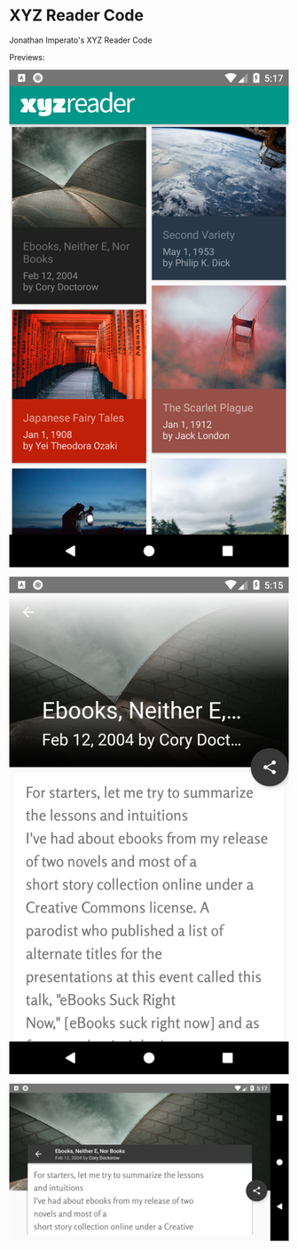 # XYZ Reader Code

Jonathan Imperato's XYZ Reader Code

Previews:

![home](https://github.com/JonathanImperato/xyz-reader/blob/master/art/Home.png)

![detailportrait](https://github.com/JonathanImperato/xyz-reader/blob/master/art/DetailP.png)

![detaillandscape](https://github.com/JonathanImperato/xyz-reader/blob/master/art/DetailL.png)

